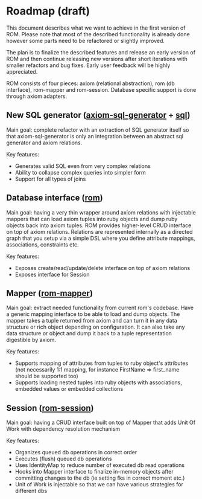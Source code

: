 # Roadmap (draft)

This document describes what we want to achieve in the first version of ROM. Please note that most of the described functionality is already done however some parts need to be refactored or slightly improved.

The plan is to finalize the described features and release an early version of ROM and then continue releasing new versions after short iterations with smaller refactors and bug fixes. Early user feedback will be highly appreciated.

ROM consists of four pieces: axiom (relational abstraction), rom (db interface), rom-mapper and rom-session. Database specific support is done through axiom adapters.

## New SQL generator ([axiom-sql-generator](https://github.com/dkubb/axiom-sql-generator) + [sql](https://github.com/dkubb/sql))

Main goal: complete refactor with an extraction of SQL generator itself so that axiom-sql-generator is only an integration between an abstract sql generator and axiom relations.

Key features:

* Generates valid SQL even from very complex relations
* Ability to collapse complex queries into simpler form
* Support for all types of joins

## Database interface ([rom](https://github.com/rom-rb/rom))

Main goal: having a very thin wrapper around axiom relations with injectable mappers that can load axiom tuples into ruby objects and dump ruby objects back into axiom tuples. ROM provides higher-level CRUD interface on top of axiom relations. Relations are represented internally as a directed graph that you setup via a simple DSL where you define attribute mappings, associations, constraints etc.

Key features:

* Exposes create/read/update/delete interface on top of axiom relations
* Exposes interface for Session

## Mapper ([rom-mapper](https://github.com/rom-rb/rom-mapper))

Main goal: extract needed functionality from current rom's codebase. Have a generic mapping interface to be able to load and dump objects. The mapper takes a tuple returned from axiom and can turn it in any data structure or rich object depending on configuration. It can also take any data structure or object and dump it back to a tuple representation digestible by axiom.

Key features:

* Supports mapping of attributes from tuples to ruby object's attributes (not necessarily 1:1 mapping, for instance FirstName => first_name should be supported too)
* Supports loading nested tuples into ruby objects with associations, embedded values or embedded collections

## Session ([rom-session](https://github.com/rom-rb/rom-session))

Main goal: having a CRUD interface built on top of Mapper that adds Unit Of Work with dependency resolution mechanism

Key features:

* Organizes queued db operations in correct order
* Executes (flush) queued db operations
* Uses IdentityMap to reduce number of executed db read operations
* Hooks into Mapper interface to finalize in-memory objects after committing changes to the db (ie setting fks in correct moment etc.)
* Unit of Work is injectable so that we can have various strategies for different dbs
